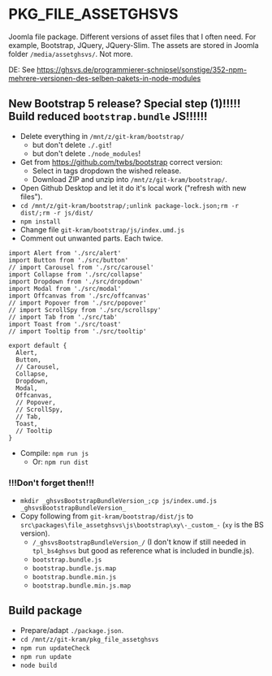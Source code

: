 # PKG_FILE_ASSETGHSVS

Joomla file package. Different versions of asset files that I often need. For example, Bootstrap, JQuery, JQuery-Slim. The assets are stored in Joomla folder `/media/assetghsvs/`. Not more.

DE: See https://ghsvs.de/programmierer-schnipsel/sonstige/352-npm-mehrere-versionen-des-selben-pakets-in-node-modules

## New Bootstrap 5 release? Special step (1)!!!!! Build reduced `bootstrap.bundle` JS!!!!!!

- Delete everything in `/mnt/z/git-kram/bootstrap/`
  - but don't delete `./.git`!
  - but don't delete `./node_modules`!
- Get from https://github.com/twbs/bootstrap correct version:
  - Select in tags dropdown the wished release.
  - Download ZIP and unzip into `/mnt/z/git-kram/bootstrap/`.
- Open Github Desktop and let it do it's local work ("refresh with new files").
- `cd /mnt/z/git-kram/bootstrap/;unlink package-lock.json;rm -r dist/;rm -r js/dist/`
- `npm install`
- Change file `git-kram/bootstrap/js/index.umd.js`
- Comment out unwanted parts. Each twice.

```
import Alert from './src/alert'
import Button from './src/button'
// import Carousel from './src/carousel'
import Collapse from './src/collapse'
import Dropdown from './src/dropdown'
import Modal from './src/modal'
import Offcanvas from './src/offcanvas'
// import Popover from './src/popover'
// import ScrollSpy from './src/scrollspy'
// import Tab from './src/tab'
import Toast from './src/toast'
// import Tooltip from './src/tooltip'

export default {
  Alert,
  Button,
  // Carousel,
  Collapse,
  Dropdown,
  Modal,
  Offcanvas,
  // Popover,
  // ScrollSpy,
  // Tab,
  Toast,
  // Tooltip
}
```

- Compile: `npm run js`
  - Or: `npm run dist`

### !!!Don't forget then!!!
- `mkdir _ghsvsBootstrapBundleVersion_;cp js/index.umd.js _ghsvsBootstrapBundleVersion_`
- Copy following from `git-kram/bootstrap/dist/js` to `src\packages\file_assetghsvs\js\bootstrap\xy\-_custom_-` (`xy` is the BS version).
  - `/_ghsvsBootstrapBundleVersion_/` (I don't know if still needed in `tpl_bs4ghsvs` but good as reference what is included in bundle.js).
  - `bootstrap.bundle.js`
  - `bootstrap.bundle.js.map`
  - `bootstrap.bundle.min.js`
  - `bootstrap.bundle.min.js.map`

## Build package
- Prepare/adapt `./package.json`.
- `cd /mnt/z/git-kram/pkg_file_assetghsvs`
- `npm run updateCheck`
- `npm run update`
- `node build`
